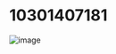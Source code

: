 # 10301407181
![image](https://user-images.githubusercontent.com/91980319/172066819-f8f34e23-d494-40ce-9052-711749e99b15.png)
